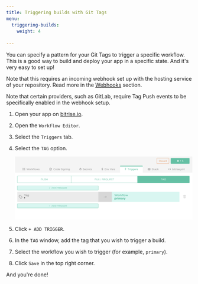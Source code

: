 ```yaml
---
title: Triggering builds with Git Tags
menu:
  triggering-builds:
    weight: 4

---
```

You can specify a pattern for your Git Tags to trigger a specific workflow. This is a good way to build and deploy your app in a specific state. And it's very easy to set up!

Note that this requires an incoming webhook set up with the hosting service of your repository. Read more in the [Webhooks](/webhooks) section.

Note that certain providers, such as GitLab, require Tag Push events to be specifically enabled in the webhook setup.

1. Open your app on [bitrise.io](https://www.bitrise.io).
2. Open the `Workflow Editor`.
3. Select the `Triggers` tab.
4. Select the `TAG` option.

   ![Tag trigger](/img/getting-started/triggering-builds/tag-trigger.png)
5. Click `+ ADD TRIGGER`.
6. In the `TAG` window, add the tag that you wish to trigger a build.
7. Select the workflow you wish to trigger (for example, `primary`).
8. Click `Save` in the top right corner.

And you're done!
